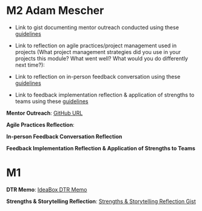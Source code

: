 # M2 Adam Mescher 

* Link to gist documenting mentor outreach conducted using these [guidelines](https://github.com/turingschool/career-development-curriculum/blob/master/module_two/cold_outreach_i_guidelines.md)

* Link to reflection on agile practices/project management used in projects (What project management strategies did you use in your projects this module? What went well? What would you do differently next time?):

* Link to reflection on in-person feedback conversation using these [guidelines](https://github.com/turingschool/career-development-curriculum/blob/master/module_two/feedback_conversation_reflection_guidelines.md)

* Link to feedback implementation reflection & application of strengths to teams using these [guidelines](https://github.com/turingschool/career-development-curriculum/blob/master/module_two/feedback_implementation_strengths_reflection.md)

__Mentor Outreach__: [GitHub URL](https://gist.github.com/AdamMescher/eaea006ceb61e85eedba9b74e65af07b)

__Agile Practices Reflection__:[]()

__In-person Feedback Conversation Reflection__[]()

__Feedback Implementation Reflection & Application of Strengths to Teams__[]()

# M1

__DTR Memo__: [IdeaBox DTR Memo](https://gist.github.com/AdamMescher/0ba08cc4ed2c2144d3fcd32f8fb5a7aa)

__Strengths & Storytelling Reflection__:  [Strengths & Storytelling Reflection Gist](https://gist.github.com/AdamMescher/c0b6bf5dd711e2d93a8d6660467655ed)

